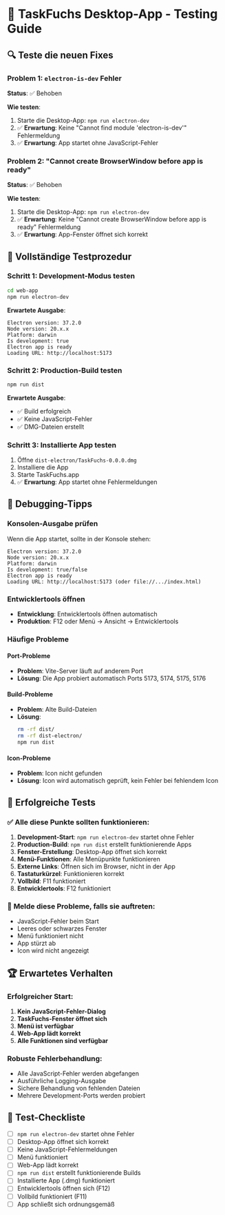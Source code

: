 # 🧪 TaskFuchs Desktop-App - Testing Guide

## 🔍 Teste die neuen Fixes

### **Problem 1**: `electron-is-dev` Fehler
**Status**: ✅ Behoben

**Wie testen**:
1. Starte die Desktop-App: `npm run electron-dev`
2. ✅ **Erwartung**: Keine "Cannot find module 'electron-is-dev'" Fehlermeldung
3. ✅ **Erwartung**: App startet ohne JavaScript-Fehler

### **Problem 2**: "Cannot create BrowserWindow before app is ready"
**Status**: ✅ Behoben

**Wie testen**:
1. Starte die Desktop-App: `npm run electron-dev`
2. ✅ **Erwartung**: Keine "Cannot create BrowserWindow before app is ready" Fehlermeldung
3. ✅ **Erwartung**: App-Fenster öffnet sich korrekt

## 🚀 Vollständige Testprozedur

### **Schritt 1: Development-Modus testen**
```bash
cd web-app
npm run electron-dev
```

**Erwartete Ausgabe**:
```
Electron version: 37.2.0
Node version: 20.x.x
Platform: darwin
Is development: true
Electron app is ready
Loading URL: http://localhost:5173
```

### **Schritt 2: Production-Build testen**
```bash
npm run dist
```

**Erwartete Ausgabe**:
- ✅ Build erfolgreich
- ✅ Keine JavaScript-Fehler
- ✅ DMG-Dateien erstellt

### **Schritt 3: Installierte App testen**
1. Öffne `dist-electron/TaskFuchs-0.0.0.dmg`
2. Installiere die App
3. Starte TaskFuchs.app
4. ✅ **Erwartung**: App startet ohne Fehlermeldungen

## 🔧 Debugging-Tipps

### **Konsolen-Ausgabe prüfen**
Wenn die App startet, sollte in der Konsole stehen:
```
Electron version: 37.2.0
Node version: 20.x.x
Platform: darwin
Is development: true/false
Electron app is ready
Loading URL: http://localhost:5173 (oder file://.../index.html)
```

### **Entwicklertools öffnen**
- **Entwicklung**: Entwicklertools öffnen automatisch
- **Produktion**: F12 oder Menü → Ansicht → Entwicklertools

### **Häufige Probleme**

#### **Port-Probleme**
- **Problem**: Vite-Server läuft auf anderem Port
- **Lösung**: Die App probiert automatisch Ports 5173, 5174, 5175, 5176

#### **Build-Probleme**
- **Problem**: Alte Build-Dateien
- **Lösung**: 
  ```bash
  rm -rf dist/
  rm -rf dist-electron/
  npm run dist
  ```

#### **Icon-Probleme**
- **Problem**: Icon nicht gefunden
- **Lösung**: Icon wird automatisch geprüft, kein Fehler bei fehlendem Icon

## 🎯 Erfolgreiche Tests

### ✅ **Alle diese Punkte sollten funktionieren**:
1. **Development-Start**: `npm run electron-dev` startet ohne Fehler
2. **Production-Build**: `npm run dist` erstellt funktionierende Apps
3. **Fenster-Erstellung**: Desktop-App öffnet sich korrekt
4. **Menü-Funktionen**: Alle Menüpunkte funktionieren
5. **Externe Links**: Öffnen sich im Browser, nicht in der App
6. **Tastaturkürzel**: Funktionieren korrekt
7. **Vollbild**: F11 funktioniert
8. **Entwicklertools**: F12 funktioniert

### 🚨 **Melde diese Probleme, falls sie auftreten**:
- JavaScript-Fehler beim Start
- Leeres oder schwarzes Fenster
- Menü funktioniert nicht
- App stürzt ab
- Icon wird nicht angezeigt

## 🏆 Erwartetes Verhalten

### **Erfolgreicher Start**:
1. **Kein JavaScript-Fehler-Dialog**
2. **TaskFuchs-Fenster öffnet sich**
3. **Menü ist verfügbar**
4. **Web-App lädt korrekt**
5. **Alle Funktionen sind verfügbar**

### **Robuste Fehlerbehandlung**:
- Alle JavaScript-Fehler werden abgefangen
- Ausführliche Logging-Ausgabe
- Sichere Behandlung von fehlenden Dateien
- Mehrere Development-Ports werden probiert

## 📝 Test-Checkliste

- [ ] `npm run electron-dev` startet ohne Fehler
- [ ] Desktop-App öffnet sich korrekt
- [ ] Keine JavaScript-Fehlermeldungen
- [ ] Menü funktioniert
- [ ] Web-App lädt korrekt
- [ ] `npm run dist` erstellt funktionierende Builds
- [ ] Installierte App (.dmg) funktioniert
- [ ] Entwicklertools öffnen sich (F12)
- [ ] Vollbild funktioniert (F11)
- [ ] App schließt sich ordnungsgemäß 